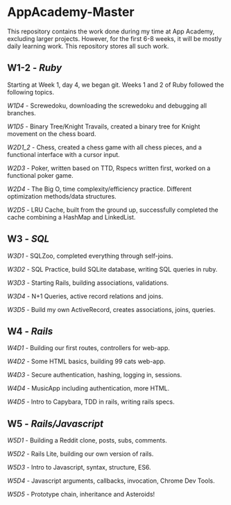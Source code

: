 # AppAcademy-Master

This repository contains the work done during my time at App Academy, excluding larger projects. However, for the first 6-8 weeks, it will be mostly daily learning work. This repository stores all such work.

## W1-2 - *Ruby*
Starting at Week 1, day 4, we began git. Weeks 1 and 2 of Ruby followed the following topics.

*W1D4* - Screwedoku, downloading the screwedoku and debugging all branches.

*W1D5* - Binary Tree/Knight Travails,  created a binary tree for Knight movement on the chess board.

*W2D1_2* - Chess, created a chess game with all chess pieces, and a functional interface with a cursor input.

*W2D3* - Poker, written based on TTD, Rspecs written first, worked on a functional poker game.

*W2D4* - The Big O, time complexity/efficiency practice. Different optimization methods/data structures.

*W2D5* - LRU Cache, built from the ground up, successfully completed the cache combining a HashMap and LinkedList.  

## W3 - *SQL*
*W3D1* - SQLZoo, completed everything through self-joins.

*W3D2* - SQL Practice, build SQLite database, writing SQL queries in ruby.

*W3D3* - Starting Rails, building associations, validations.

*W3D4* - N+1 Queries, active record relations and joins.

*W3D5* - Build my own ActiveRecord, creates associations, joins, queries.

## W4 - *Rails*
*W4D1* - Building our first routes, controllers for web-app.

*W4D2* - Some HTML basics, building 99 cats web-app.

*W4D3* - Secure authentication, hashing, logging in, sessions.

*W4D4* - MusicApp including authentication, more HTML.

*W4D5* - Intro to Capybara, TDD in rails, writing rails specs.

## W5 - *Rails/Javascript*
*W5D1* - Building a Reddit clone, posts, subs, comments.

*W5D2* - Rails Lite, building our own version of rails.

*W5D3* - Intro to Javascript, syntax, structure, ES6.

*W5D4* - Javascript arguments, callbacks, invocation, Chrome Dev Tools.

*W5D5* - Prototype chain, inheritance and Asteroids!
